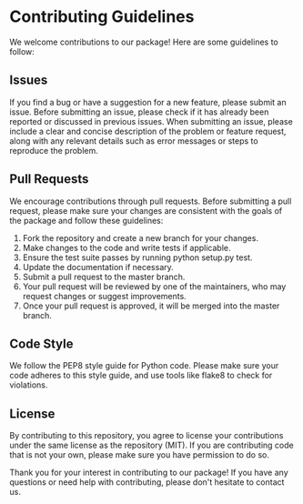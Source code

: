 # Contributing Guidelines

We welcome contributions to our package! Here are some guidelines to follow:

## Issues

If you find a bug or have a suggestion for a new feature, please submit an issue. 
Before submitting an issue, please check if it has already been reported or discussed in previous issues.
When submitting an issue, please include a clear and concise description of the problem or feature request, along with any relevant details such as error messages or steps to reproduce the problem.

## Pull Requests

We encourage contributions through pull requests. Before submitting a pull request, please make sure your changes are consistent with the goals of the package and follow these guidelines:

1. Fork the repository and create a new branch for your changes.
2. Make changes to the code and write tests if applicable.
3. Ensure the test suite passes by running python setup.py test.
4. Update the documentation if necessary.
5. Submit a pull request to the master branch.
6. Your pull request will be reviewed by one of the maintainers, who may request changes or suggest improvements.
7. Once your pull request is approved, it will be merged into the master branch.

## Code Style

We follow the PEP8 style guide for Python code. Please make sure your code adheres to this style guide, and use tools like flake8 to check for violations.

## License

By contributing to this repository, you agree to license your contributions under the same license as the repository (MIT). 
If you are contributing code that is not your own, please make sure you have permission to do so.

Thank you for your interest in contributing to our package! 
If you have any questions or need help with contributing, please don't hesitate to contact us.

